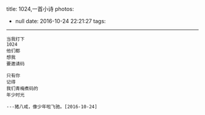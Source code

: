 title: 1024,一首小诗
photos:
  - null
date: 2016-10-24 22:21:27
tags:
---
 	
 	当我打下  
 	1024  
 	他们都  
 	想我  
 	要邀请码  

 	只有你  
 	记得  
 	我们青梅煮码的  
 	年少时光  

 	---猪八戒，像少年啦飞驰。[2016-10-24]
